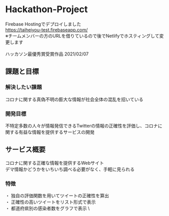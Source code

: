 # Hackathon-Project

Firebase Hostingでデプロイしました \
https://taiheiyou-test.firebaseapp.com/ \
※チームメンバーの方のURLを借りているので後でNetlifyでホスティングして変更します \
\
ハッカソン最優秀賞受賞作品 2021/02/07

## 課題と目標
### 解決したい課題
コロナに関する真偽不明の膨大な情報が社会全体の混乱を招いている

### 開発目標
不特定多数の人々が情報発信できるTwitterの情報の正確性を評価し、コロナに関する有益な情報を提供するサービスの開発

## サービス概要
コロナに関する正確な情報を提供するWebサイト \
デマ情報かどうかをいちいち調べる必要がなく、手軽に見られる

### 特徴
・ 独自の評価関数を用いてツイートの正確性を算出 \
・ 正確性の高いツイートをリスト形式で表示 \
・ 都道府県別の感染者数をグラフで表示 \
